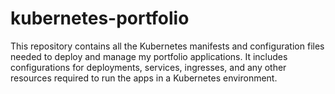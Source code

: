 # kubernetes-portfolio
This repository contains all the Kubernetes manifests and configuration files needed to deploy and manage my portfolio applications. It includes configurations for deployments, services, ingresses, and any other resources required to run the apps in a Kubernetes environment.
